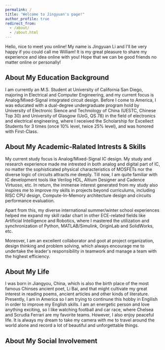 ```yaml
---
permalink: /
title: "Welcome to Jingyuan's page!"
author_profile: true
redirect_from: 
  - /about/
  - /about.html
---
```


Hello, nice to meet you online! My name is Jingyuan Li and I'll be very happy if you could call me William! It is my great pleasure to share my experience and idea online with you! Hope that we can be good friends no matter online or personally!

About My Education Background
------
I am currently an M.S. Student at University of California San Diego, majoring in Electrical and Computer Engineering, and my current focus is Analog/Mixed-Signal integrated circuit design. Before I come to America, I was educated with a dual-degree undergraduate program hold by University of Electronic Sience and Technology of China (UESTC, Chinese Top 30) and University of Glasgow (UoG, QS 78) in the field of electronics and electrical engineering, where I received the Scholarship for Excellect Students for 3 times (once 10% level, twice 25% level), and was honored with First-Class.

About My Academic-Ralated Intrests & Skills
------
My current study focus is Analog/Mixed-Signal IC design. My study and research experience made me intrested in both analog and digital part of IC, no matter the sophisticated physical characteristics of MOSFETs nor the diverse logic of circuits attracts me deeply. Till now, I am quite familiar with IC development tools like Verilog HDL, Altium Designer and Cadence Virtuoso, etc. In return, the immense interest generated from my study also inspires me to improve my skills in projects beyond curriculums, including RISC CPU design, Compute-In-Memory architecture design and circuits performance evaluation.

Apart from this, my diverse international summer/winter school experiences helped me expand my skill radar chart in other ECE-related fields like Artificial Intelligence and Robotics, where I mastered the utilization and synchronization of Python, MATLAB/Simulink, OriginLab and SolidWorks, etc.

Moreover, I am an excellent collaborator and goot at project organization, design thinking and problem solving, which always encourage me to undertake the leader's responsibility in teamwork and manage a team with the highest efficiency.

About My Life
------
I was born in Jiangyou, China, which is also the birth place of the most famous Chinses ancient poet, Li Bai, and that might cultivate my  great interest in reading poems, ancient articles and other kinds of literature. Presently, I am in America so I am trying to continune this hobby in Engilish in order to improve my English skills. I am an energetic person and love anything exciting, so I like watching football and car race, where Chelsea and Scrudia Ferrari are my favorite teams. However, I also enjoy peaceful life. It is always my dream to take my camera with me to travel around the world alone and record a lot of beautiful and unforgettable things.

About My Social Involvement
------
